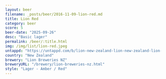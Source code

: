 ```yaml
---
layout: beer
filename: _posts/beer/2016-11-09-lion-red.md
title: Lion Red
category: beer
score: 5
beer-date: "2025-09-26"
desc: "Basic lager"
permalink: /beer/:title.html
img: /img/list/lion-red.jpeg
untappd: "https://untappd.com/b/lion-new-zealand-lion-new-zealand-lion-red/28721"
country: "New Zealand"
brewery: "Lion Breweries NZ"
breweryURL: "/brewery/lion-breweries-nz.html"
style: "Lager - Amber / Red"
---
```


